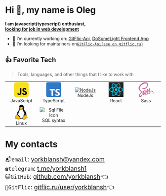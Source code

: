 # Hi 👋, my name is Oleg

**I am javascript(typescript) enthusiast,
\
<u>looking for job in web development**</u>

- 🔭 I’m currently working on: [GitFlic-Api](https://www.npmjs.com/package/gitflic-api), [DoSomeLight Frontend App](https://github.com/DoSomeLight/my.dosomelight)<!-- - 🌱 I’m currently learning **RegEx** -->
- 🤔 I’m looking for maintainers on[<u>`GitFlic-Api(see on gitflic.ru)`</u>](https://gitflic.ru/project/yorkblansh/gitflic-api)<!-- - 💬 Ask me about **Golang, ReactJS, Docker, Kubernetes, Helm** -->

<h2 align="left" id="macropower-tech">👍 Favorite Tech</h2>

> Tools, languages, and other things that I like to work with

<table>
  <tr>
    <td align="center" width="96">
      <a href="#macropower-tech">
        <img src="./img/js.svg" width="48" height="48" alt="JavaScript" />
      </a>
      <br>JavaScript
    </td>
    <td align="center" width="96">
      <a href="#macropower-tech">
        <img src="./img/ts.png" width="48" height="48" alt="TypeScript" />
      </a>
      <br>TypeScript
    </td>
    <!-- <td align="center" width="96">
      <a href="#macropower-tech">
        <img src="./img/rust.png" width="72" height="48" alt="Rust" />
      </a>
      <br>Rust
    </td> -->
    <!-- <td align="center" width="96">
      <a href="#macropower-tech">
        <img src="./img/go-flat.svg" width="48" height="48" alt="Golang" />
      </a>
      <br>Go
    </td> -->
    <!-- <td align="center" width="96">
      <a href="#macropower-tech">
        <img src="./img/python-original.svg" width="48" height="48" alt="Python" />
      </a>
      <br>Python
    </td> -->
    <td align="center" width="96">
      <a href="#macropower-tech">
        <img src="https://cdn.iconscout.com/icon/free/png-64/node-js-1174925.png" width="48" height="48" alt="NodeJs" />
      </a>
      <br>NodeJs
    </td>
    <td align="center" width="96">
      <a href="#macropower-tech" >
        <img src="./img/react.svg" width="48" height="48" alt="React" />
      </a>
      <br>React
    </td>
    <!-- <td align="center" width="96">
      <a href="#macropower-tech">
        <img src="https://cdn.iconscout.com/icon/free/png-64/vue-282497.png" width="48" height="48" alt="Vue" />
      </a>
      <br>Vue
    </td> -->
    <td align="center" width="96">
      <a href="#macropower-tech">
        <img src="./img/sass.svg" width="48" height="48" alt="Sass" />
      </a>
      <br>Sass
    </td>
  </tr>
  <tr>
    <!-- <td align="center" width="96"> 
      <a href="#macropower-tech" >
        <img src="./img/docker-original.svg" width="48" height="48" alt="Docker" />
      </a>
      <br>Docker
    </td> -->
    <!-- <td align="center" width="96">
      <a href="#macropower-tech" >
        <img src="https://raw.githubusercontent.com/cncf/artwork/master/projects/kubernetes/icon/color/kubernetes-icon-color.svg" width="48" height="48" alt="Kubernetes" />
      </a>
      <br>Kubernetes
    </td> -->
    <td align="center"  width="96">
      <a href="#macropower-tech">
        <img src="./img/linux.svg" width="48" height="48" alt="Debian" />
      </a>
      <br>Linux
    </td>
    <!-- <td align="center"  width="96">
      <a href="#macropower-tech">
        <img src="./img/redhat-original.svg" width="48" height="48" alt="RHEL" />
      </a>
      <br>RHEL
    </td> -->
    <!-- <td align="center" width="96">
      <a href="#macropower-tech">
        <img src="https://raw.githubusercontent.com/PowerShell/PowerShell/master/assets/ps_black_128.svg" width="48" height="48" alt="Powershell" />
      </a>
      <br>Powershell
    </td> -->
    <td align="center"  width="96">
      <img src="https://cdn.iconscout.com/icon/premium/png-256-thumb/sql-file-2694551-2246328.png" srcset="https://cdn.iconscout.com/icon/premium/png-512-thumb/sql-file-2694551-2246328.png 2x" alt="Sql File Icon" width="48">
      <br>SQL syntax
    </td>
    <!-- <td align="center" width="96">
      <a href="#macropower-tech" >
        <img src="https://raw.githubusercontent.com/grafana/grafana/master/public/img/grafana_icon.svg" width="48" height="48" alt="Grafana" />
      </a>
      <br>Grafana
    </td> -->
    <!-- <td align="center" width="96">
      <a href="#macropower-tech" >
        <img src="https://github.com/cncf/artwork/blob/master/projects/prometheus/icon/color/prometheus-icon-color.svg" width="48" height="48" alt="Prometheus" />
      </a>
      <br>Prometheus
    </td> -->
    <!-- <td align="center" width="96">
      <a href="#macropower-tech" >
        <img src="https://raw.githubusercontent.com/cncf/artwork/master/projects/thanos/icon/color/thanos-icon-color.svg" width="48" height="48" alt="Thanos" />
      </a>
      <br>Thanos
    </td> -->
  </tr>
</table>

# My contacts

<div style="font-size:20px">

`📬️email`: yorkblansh@yandex.com
\
`☎️telegram`: [t.me/yorkblansh1](https://t.me/yorkblansh1)
\
`😺GitHub`: [github.com/yorkblansh](https://github.com/yorkblansh)👈️
\
`🐻GitFlic`: [gitflic.ru/user/yorkblansh](https://gitflic.ru/user/yorkblansh)👈️

</div>
